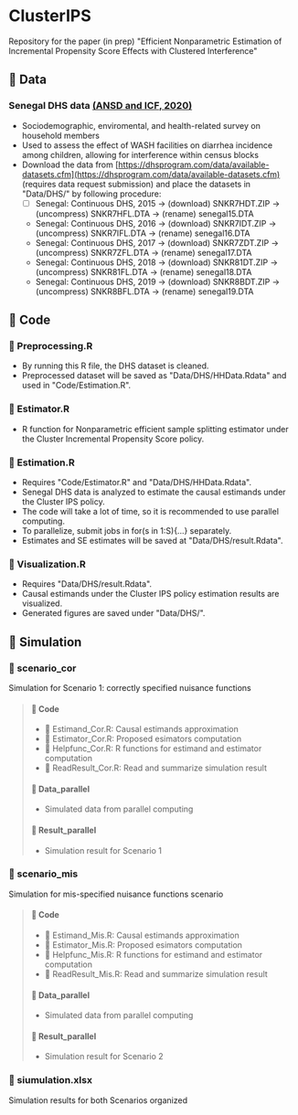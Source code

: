 # ClusterIPS
Repository for the paper (in prep) "Efficient Nonparametric Estimation of Incremental Propensity Score Effects with Clustered Interference"

## :file_folder: Data

### Senegal DHS data [(ANSD and ICF, 2020)](https://www.dhsprogram.com/pubs/pdf/FR368/FR368.pdf)
- Sociodemographic, enviromental, and health-related survey on household members 
- Used to assess the effect of WASH facilities on diarrhea incidence among children, allowing for interference within census blocks
- Download the data from [https://dhsprogram.com/data/available-datasets.cfm](https://dhsprogram.com/data/available-datasets.cfm) 
(requires data request submission) and place the datasets in "Data/DHS/" by following procedure:
  - [ ] Senegal: Continuous DHS, 2015 -> (download) SNKR7HDT.ZIP -> (uncompress) SNKR7HFL.DTA -> (rename) senegal15.DTA
  - Senegal: Continuous DHS, 2016 -> (download) SNKR7IDT.ZIP -> (uncompress) SNKR7IFL.DTA -> (rename) senegal16.DTA
  - Senegal: Continuous DHS, 2017 -> (download) SNKR7ZDT.ZIP -> (uncompress) SNKR7ZFL.DTA -> (rename) senegal17.DTA
  - Senegal: Continuous DHS, 2018 -> (download) SNKR81DT.ZIP -> (uncompress) SNKR81FL.DTA -> (rename) senegal18.DTA
  - Senegal: Continuous DHS, 2019 -> (download) SNKR8BDT.ZIP -> (uncompress) SNKR8BFL.DTA -> (rename) senegal19.DTA


## :file_folder: Code

### :page_facing_up: Preprocessing.R
- By running this R file, the DHS dataset is cleaned.
- Preprocessed dataset will be saved as "Data/DHS/HHData.Rdata" and used in "Code/Estimation.R".

### :page_facing_up: Estimator.R
- R function for Nonparametric efficient sample splitting estimator under the Cluster Incremental Propensity Score policy.

### :page_facing_up: Estimation.R
- Requires "Code/Estimator.R" and "Data/DHS/HHData.Rdata".
- Senegal DHS data is analyzed to estimate the causal estimands under the Cluster IPS policy.
- The code will take a lot of time, so it is recommended to use parallel computing.
- To parallelize, submit jobs in for(s in 1:S){...} separately.
- Estimates and SE estimates will be saved at "Data/DHS/result.Rdata".

### :page_facing_up: Visualization.R
- Requires "Data/DHS/result.Rdata".
- Causal estimands under the Cluster IPS policy estimation results are visualized.
- Generated figures are saved under "Data/DHS/".

## :file_folder: Simulation

### :file_folder: scenario_cor
Simulation for Scenario 1: correctly specified nuisance functions

> #### :file_folder: Code
> - :page_facing_up: Estimand_Cor.R: Causal estimands approximation
> - :page_facing_up: Estimator_Cor.R: Proposed esimators computation
> - :page_facing_up: Helpfunc_Cor.R: R functions for estimand and estimator computation
> - :page_facing_up: ReadResult_Cor.R: Read and summarize simulation result
> 
> #### :file_folder: Data_parallel
> - Simulated data from parallel computing
> 
> #### :file_folder: Result_parallel
> - Simulation result for Scenario 1

### :file_folder: scenario_mis
Simulation for mis-specified nuisance functions scenario

> #### :file_folder: Code
> - :page_facing_up: Estimand_Mis.R: Causal estimands approximation
> - :page_facing_up: Estimator_Mis.R: Proposed esimators computation
> - :page_facing_up: Helpfunc_Mis.R: R functions for estimand and estimator computation
> - :page_facing_up: ReadResult_Mis.R: Read and summarize simulation result
> 
> #### :file_folder: Data_parallel
> - Simulated data from parallel computing
> 
> #### :file_folder: Result_parallel
> - Simulation result for Scenario 2

### :page_facing_up: siumulation.xlsx
Simulation results for both Scenarios organized
